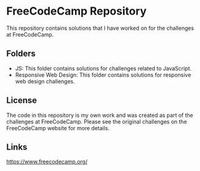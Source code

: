 # FreeCodeCamp Repository

This repository contains solutions that I have worked on for the challenges at FreeCodeCamp.

## Folders

- JS: This folder contains solutions for challenges related to JavaScript.
- Responsive Web Design: This folder contains solutions for responsive web design challenges.

## License
The code in this repository is my own work and was created as part of the challenges at FreeCodeCamp. 
Please see the original challenges on the FreeCodeCamp website for more details.

## Links
https://www.freecodecamp.org/
